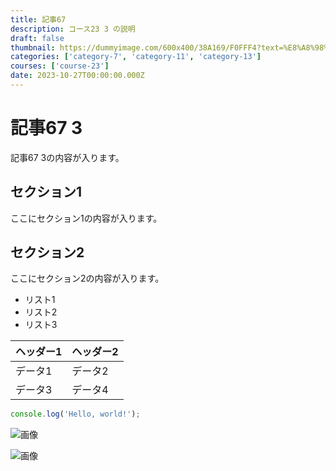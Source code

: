 ```yaml
---
title: 記事67
description: コース23 3 の説明
draft: false
thumbnail: https://dummyimage.com/600x400/38A169/F0FFF4?text=%E8%A8%98%E4%BA%8B67
categories: ['category-7', 'category-11', 'category-13']
courses: ['course-23']
date: 2023-10-27T00:00:00.000Z
---
```


# 記事67 3

記事67 3の内容が入ります。

## セクション1
ここにセクション1の内容が入ります。

## セクション2
ここにセクション2の内容が入ります。

- リスト1
- リスト2
- リスト3

| ヘッダー1 | ヘッダー2 |
| --------- | --------- |
| データ1   | データ2   |
| データ3   | データ4   |

```javascript
console.log('Hello, world!');
```


![画像](https://dummyimage.com/320x180/2D3748/F5F7FA?text=%E8%A8%98%E4%BA%8B67+3)

![画像](https://dummyimage.com/640x360/1A202C/EDF2F7?text=%E8%A8%98%E4%BA%8B67+3)